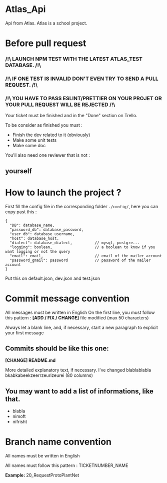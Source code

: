 # Atlas_Api 
Api from Atlas. Atlas is a school project.

# Before pull request

### /!\ LAUNCH NPM TEST WITH THE LATEST ATLAS_TEST DATABASE. /!\
### /!\ IF ONE TEST IS INVALID DON'T EVEN TRY TO SEND A PULL REQUEST. /!\
### /!\ YOU HAVE TO PASS ESLINT/PRETTIER ON YOUR PROJET OR YOUR PULL REQUEST WILL BE REJECTED /!\

Your ticket must be finished and in the "Done" section on Trello.

To be consider as finished you must :
* Finish the dev related to it (obviously)
* Make some unit tests
* Make some doc

You'll also need one reviewer that is not :
## yourself

# How to launch the project ?

First fill the config file in the corresponding folder ``./config/``, here you can copy past this :
```
{
  "DB": database_name,
  "password_db": database_password,
  "user_db": database_username,
  "host": database_host,
  "dialect": database_dialect,          // mysql, postgre...
  "logging": boolean,                   // a boolean to know if you want logging or not the query
  "email": email,                       // email of the mailer account
  "password_gmail": password            // password of the mailer account
}
```

Put this on default.json, dev.json and test.json

# Commit message convention

All messages must be written in English
On the first line, you must follow this pattern : **[ADD / FIX / CHANGE]** file modified (max 50 characters)


Always let a blank line, and, if necessary, start a new paragraph to explicit your first message

## Commits should be like this one:

**[CHANGE] README.md**

More detailed explanatory text, if necessary. I've changed
blablablabla bkabkabeekzeerrzeurizeurei (80 columns)

## You may want to add a list of informations, like that.
* blabla
* nimoft
* nifrisht

# Branch name convention

All names must be written in English

All names must follow this pattern : TICKETNUMBER_NAME

**Example:**
20_RequestProtoPlantNet
